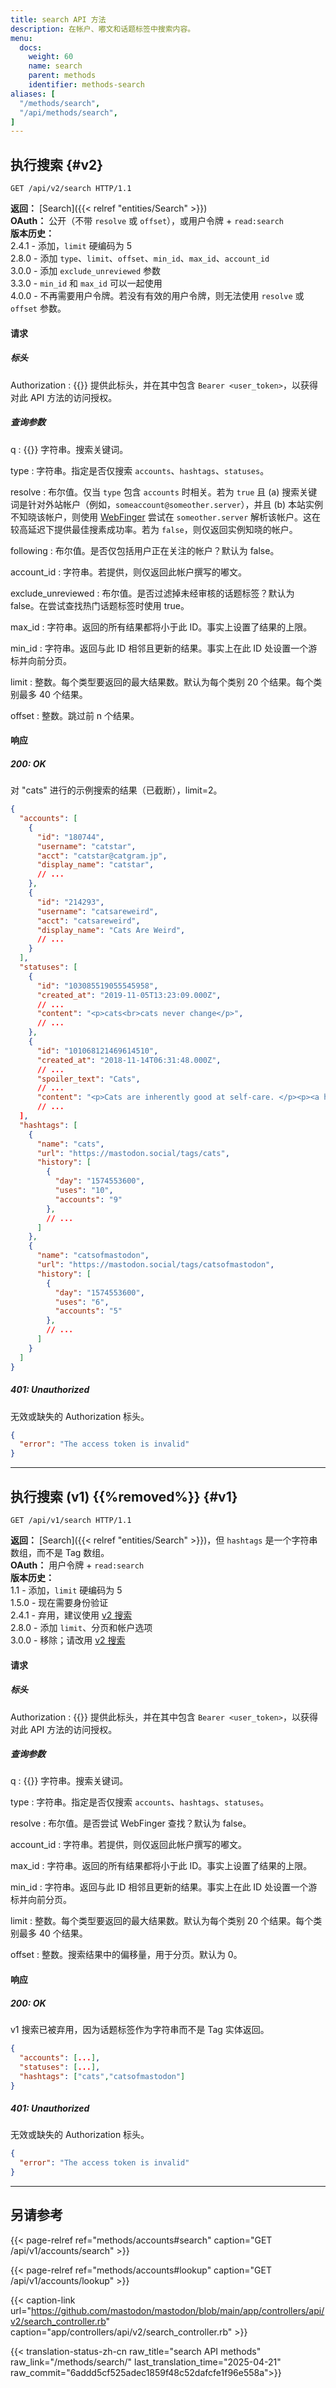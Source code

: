 ```yaml
---
title: search API 方法
description: 在帐户、嘟文和话题标签中搜索内容。
menu:
  docs:
    weight: 60
    name: search
    parent: methods
    identifier: methods-search
aliases: [
  "/methods/search",
  "/api/methods/search",
]
---
```


<style>
#TableOfContents ul ul ul {display: none}
</style>

## 执行搜索 {#v2}

```http
GET /api/v2/search HTTP/1.1
```

**返回：** [Search]({{< relref "entities/Search" >}})\
**OAuth：** 公开（不带 `resolve` 或 `offset`），或用户令牌 + `read:search`\
**版本历史：**\
2.4.1 - 添加，`limit` 硬编码为 5\
2.8.0 - 添加 `type`、`limit`、`offset`、`min_id`、`max_id`、`account_id`\
3.0.0 - 添加 `exclude_unreviewed` 参数\
3.3.0 - `min_id` 和 `max_id` 可以一起使用\
4.0.0 - 不再需要用户令牌。若没有有效的用户令牌，则无法使用 `resolve` 或 `offset` 参数。

#### 请求

##### 标头

Authorization
: {{<required>}} 提供此标头，并在其中包含 `Bearer <user_token>`，以获得对此 API 方法的访问授权。

##### 查询参数

q
: {{<required>}} 字符串。搜索关键词。

type
: 字符串。指定是否仅搜索 `accounts`、`hashtags`、`statuses`。

resolve
: 布尔值。仅当 `type` 包含 `accounts` 时相关。若为 `true` 且 (a) 搜索关键词是针对外站帐户（例如，`someaccount@someother.server`），并且 (b) 本站实例不知晓该帐户，则使用 [WebFinger](/spec/webfinger) 尝试在 `someother.server` 解析该帐户。这在较高延迟下提供最佳搜素成功率。若为 `false`，则仅返回实例知晓的帐户。

following
: 布尔值。是否仅包括用户正在关注的帐户？默认为 false。

account_id
: 字符串。若提供，则仅返回此帐户撰写的嘟文。

exclude_unreviewed
: 布尔值。是否过滤掉未经审核的话题标签？默认为 false。在尝试查找热门话题标签时使用 true。

max_id
: 字符串。返回的所有结果都将小于此 ID。事实上设置了结果的上限。

min_id
: 字符串。返回与此 ID 相邻且更新的结果。事实上在此 ID 处设置一个游标并向前分页。

limit
: 整数。每个类型要返回的最大结果数。默认为每个类别 20 个结果。每个类别最多 40 个结果。

offset
: 整数。跳过前 n 个结果。

#### 响应
##### 200: OK

对 "cats" 进行的示例搜索的结果（已截断），limit=2。

```json
{
  "accounts": [
    {
      "id": "180744",
      "username": "catstar",
      "acct": "catstar@catgram.jp",
      "display_name": "catstar",
      // ...
    },
    {
      "id": "214293",
      "username": "catsareweird",
      "acct": "catsareweird",
      "display_name": "Cats Are Weird",
      // ...
    }
  ],
  "statuses": [
    {
      "id": "103085519055545958",
      "created_at": "2019-11-05T13:23:09.000Z",
      // ...
      "content": "<p>cats<br>cats never change</p>",
      // ...
    },
    {
      "id": "101068121469614510",
      "created_at": "2018-11-14T06:31:48.000Z",
      // ...
      "spoiler_text": "Cats",
      // ...
      "content": "<p>Cats are inherently good at self-care. </p><p><a href=\"https://mspsocial.net/tags/cats\" class=\"mention hashtag\" rel=\"nofollow noopener noreferrer\" target=\"_blank\">#<span>cats</span></a></p>",
      // ...
  ],
  "hashtags": [
    {
      "name": "cats",
      "url": "https://mastodon.social/tags/cats",
      "history": [
        {
          "day": "1574553600",
          "uses": "10",
          "accounts": "9"
        },
        // ...
      ]
    },
    {
      "name": "catsofmastodon",
      "url": "https://mastodon.social/tags/catsofmastodon",
      "history": [
        {
          "day": "1574553600",
          "uses": "6",
          "accounts": "5"
        },
        // ...
      ]
    }
  ]
}
```

##### 401: Unauthorized

无效或缺失的 Authorization 标头。

```json
{
  "error": "The access token is invalid"
}
```

---

## 执行搜索 (v1) {{%removed%}} {#v1}

```http
GET /api/v1/search HTTP/1.1
```

**返回：** [Search]({{< relref "entities/Search" >}})，但 `hashtags` 是一个字符串数组，而不是 Tag 数组。\
**OAuth：** 用户令牌 + `read:search`\
**版本历史：**\
1.1 - 添加，`limit` 硬编码为 5\
1.5.0 - 现在需要身份验证\
2.4.1 - 弃用，建议使用 [v2 搜索](#v2)\
2.8.0 - 添加 `limit`、分页和帐户选项\
3.0.0 - 移除；请改用 [v2 搜索](#v2)

#### 请求

##### 标头

Authorization
: {{<required>}} 提供此标头，并在其中包含 `Bearer <user_token>`，以获得对此 API 方法的访问授权。

##### 查询参数

q
: {{<required>}} 字符串。搜索关键词。

type
: 字符串。指定是否仅搜索 `accounts`、`hashtags`、`statuses`。

resolve
: 布尔值。是否尝试 WebFinger 查找？默认为 false。

account_id
: 字符串。若提供，则仅返回此帐户撰写的嘟文。

max_id
: 字符串。返回的所有结果都将小于此 ID。事实上设置了结果的上限。

min_id
: 字符串。返回与此 ID 相邻且更新的结果。事实上在此 ID 处设置一个游标并向前分页。

limit
: 整数。每个类型要返回的最大结果数。默认为每个类别 20 个结果。每个类别最多 40 个结果。

offset
: 整数。搜索结果中的偏移量，用于分页。默认为 0。

#### 响应
##### 200: OK

v1 搜索已被弃用，因为话题标签作为字符串而不是 Tag 实体返回。

```json
{
  "accounts": [...],
  "statuses": [...],
  "hashtags": ["cats","catsofmastodon"]
}
```

##### 401: Unauthorized

无效或缺失的 Authorization 标头。

```json
{
  "error": "The access token is invalid"
}
```

---

## 另请参考

{{< page-relref ref="methods/accounts#search" caption="GET /api/v1/accounts/search" >}}

{{< page-relref ref="methods/accounts#lookup" caption="GET /api/v1/accounts/lookup" >}}

{{< caption-link url="https://github.com/mastodon/mastodon/blob/main/app/controllers/api/v2/search_controller.rb" caption="app/controllers/api/v2/search_controller.rb" >}}

{{< translation-status-zh-cn raw_title="search API methods" raw_link="/methods/search/" last_translation_time="2025-04-21" raw_commit="6addd5cf525adec1859f48c52dafcfe1f96e558a">}}
